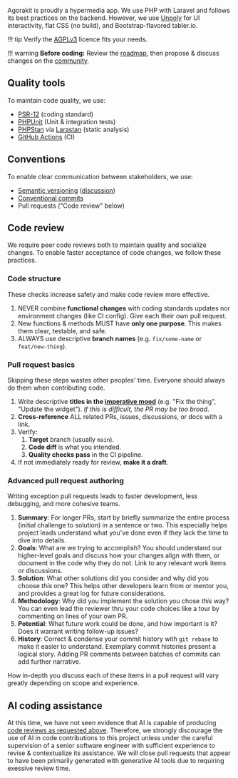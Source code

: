 Agorakit is proudly a hypermedia app. We use PHP with Laravel and follows its best practices on the backend. However, we use [Unpoly](https://unpoly.com/) for UI interactivity, flat CSS (no build), and Bootstrap-flavored tabler.io.

!!! tip
    Verify the [AGPLv3](https://www.fsf.org/bulletin/2021/fall/the-fundamentals-of-the-agplv3) licence fits your needs.

!!! warning
    **Before coding:** Review the [roadmap](https://app.agorakit.org/groups/2014/discussions/18470), then propose & discuss changes on the [community](https://app.agorakit.org/groups/2014).

## Quality tools
To maintain code quality, we use:

* [PSR-12](https://www.php-fig.org/psr/psr-12/) (coding standard)
* [PHPUnit](https://phpunit.de/index.html) (Unit & integration tests)
* [PHPStan](https://phpstan.org/) via [Larastan](https://github.com/larastan/larastan?tab=readme-ov-file#%EF%B8%8F-about-larastan) (static analysis)
* [GitHub Actions](https://github.com/agorakit/agorakit/actions) (CI)

## Conventions
To enable clear communication between stakeholders, we use:

* [Semantic versioning](https://semver.org/) ([discussion](https://app.agorakit.org/groups/2014/discussions/18427))
* [Conventional commits](https://www.conventionalcommits.org)
* Pull requests ("Code review" below)

## Code review
We require peer code reviews both to maintain quality and socialize changes. To enable faster acceptance of code changes, we follow these practices.

### Code structure
These checks increase safety and make code review more effective.

1. NEVER combine **functional changes** with coding standards updates nor environment changes (like CI config). Give each their own pull request.
1. New functions & methods MUST have **only one purpose**. This makes them clear, testable, and safe.
1. ALWAYS use descriptive **branch names** (e.g. `fix/some-name` or `feat/new-thing`).

### Pull request basics
Skipping these steps wastes other peoples' time. Everyone should always do them when contributing code.

1. Write descriptive **titles in the [imperative mood](https://grammar.collinsdictionary.com/us/easy-learning/the-imperative)** (e.g. "Fix the thing", "Update the widget"). _If this is difficult, the PR may be too broad_.
1. **Cross-reference** ALL related PRs, issues, discussions, or docs with a link.
1. Verify:
    1. **Target** branch (usually `main`).
    1. **Code diff** is what you intended.
    1. **Quality checks pass** in the CI pipeline.
1. If not immediately ready for review, **make it a draft**.

### Advanced pull request authoring
Writing exception pull requests leads to faster development, less debugging, and more cohesive teams.

1. **Summary**: For longer PRs, start by briefly summarize the entire process (initial challenge to solution) in a sentence or two. This especially helps project leads understand what you've done even if they lack the time to dive into details.
1. **Goals**: What are we trying to accomplish? You should understand our higher-level goals and discuss how your changes align with them, or document in the code why they do not. Link to any relevant work items or discussions.
1. **Solution**: What other solutions did you consider and why did you choose _this_ one? This helps other developers learn from or mentor you, and provides a great log for future considerations.
1. **Methodology**: Why did you implement the solution you chose _this_ way? You can even lead the reviewer thru your code choices like a tour by commenting on lines of your own PR.
1. **Potential**: What future work could be done, and how important is it? Does it warrant writing follow-up issues?
1. **History**: Correct & condense your commit history with `git rebase` to make it easier to understand. Exemplary commit histories present a logical story. Adding PR comments between batches of commits can add further narrative.

How in-depth you discuss each of these items in a pull request will vary greatly depending on scope and experience.


## AI coding assistance

At this time, we have not seen evidence that AI is capable of producing [code reviews as requested above](#advanced-pull-request-authoring). Therefore, we strongly discourage the use of AI in code contributions to this project unless under the careful supervision of a senior software engineer with sufficient experience to revise & contextualize its assistance. We will close pull requests that appear to have been primarily generated with generative AI tools due to requiring exessive review time.
